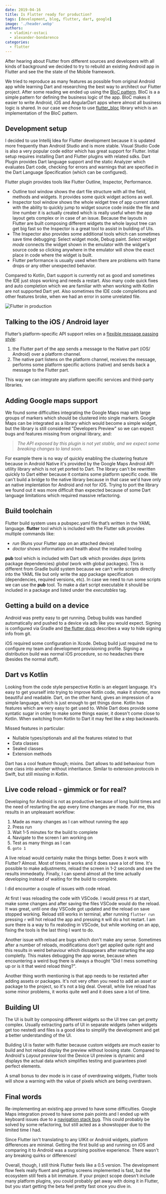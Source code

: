 ```yaml
---
date: 2019-04-16
title: Is Flutter ready for production?
tags: [development, blog, flutter, dart, google]
image: './header.webp'
authors:
  - vladimir-ostaci
  - alexander-bondarenco
categories:
  - flutter
---
```


After hearing about Flutter from different sources and developers with all kinds of background we decided to try to rebuild an existing Android app in Flutter and see the the state of the Mobile framework.

We tried to reproduce as many features as possible from original Android app while learning Dart and researching the best way to architect our Flutter project. After some reading we ended up using the [BloC pattern](https://medium.com/flutterpub/architecting-your-flutter-project-bd04e144a8f1).
BloC is a a simple pattern for defining the business logic of the app. BloC makes it easier to write Android, iOS and AngularDart apps where almost all business logic is shared. In our case we chose to use [flutter_bloc](https://pub.dartlang.org/packages/flutter_bloc) library which is an implementation of the BloC pattern.

## Development setup

I decided to use Intellij Idea for Flutter development because it is updated more frequently than Android Studio and is more stable. Visual Studio Code is also a very popular code editor which has great support for Flutter.
Initial setup requires installing Dart and Flutter plugins with related sdks. Dart Plugin provides Dart language support and the static Analyzer which evaluates Dart code, checking for errors and warnings that are specified in the Dart Language Specification (which can be configured).

Flutter plugin provides tools like Flutter Outline, Inspector, Performance.

- Outline tool window shows the dart file structure with all the field, methods and widgets. It provides some quick widget actions as well.
- Inspector tool window shows the whole widget tree of app current state with the ability to quickly jump to widget source code inside the file and line number it is actually created which is really useful when the app layout gets complex or in case of an issue. Because the layouts in Flutter are built composing different widgets the whole layout tree can get big fast so the Inspector is a great tool to assist in building of UIs.
- The Inspector also provides some additional tools which can sometimes save time debugging: Select widget mode, Debug paint. _Select widget mode_ connects the widget shown in the emulator with the widget's source code so clicking anywhere in the emulator will show the exact place in code where the widget is built.
- Flutter performance is usually used when there are problems with frame drops or any other unexpected behavior.

Compared to Kotlin, Dart support is currently not as good and sometimes the IDE just stops working and needs a restart. Also many code quick fixes and auto completion which we are familiar with when working with Kotlin are not supported Dart yet. Also sometimes the IDE code completions and other features broke, when we had an error in some unrelated file.

![Flutter in production](flutter_tools.webp)

## Talking to the iOS / Android layer

Flutter’s platform-specific API support relies on a [flexible message passing style](https://flutter.dev/docs/development/platform-integration/platform-channels):

1. the Flutter part of the app sends a message to the Native part (iOS/ Android) over a platform channel.
2. The native part listens on the platform channel, receives the message, performs some platform specific actions (native) and sends back a message to the Flutter part.

This way we can integrate any platform specific services and third-party libraries.

## Adding Google maps support

We found some difficulties integrating the Google Maps map with large groups of markers which should be clustered into single markers. Google Maps can be integrated as a library which would become a simple widget, but the library is still considered "Developers Preview" so we can expect bugs and features missing from original library, and:

> _The API exposed by this plugin is not yet stable, and we expect some breaking changes to land soon._

For example there is no way of quickly enabling the clustering feature because in Android Native it's provided by the Google Maps Android API utility library which is not yet ported to Dart. The library can't be rewritten quickly to Dart either because it contains some platform specific code. We can't build a bridge to the native library because in that case we'd have only an native implentation for Android and not for iOS. Trying to port the library we found out it was more difficult than expected because of some Dart language limitations which required massive refactoring.

## Build toolchain

Flutter build system uses a pubspec.yaml file that’s written in the YAML language. **flutter** tool which is included with the Flutter sdk provides multiple commands like:

- _run_ (Runs your Flutter app on an attached device)
- _doctor_ shows information and health about the installed tooling

**pub** tool which is included with Dart sdk which provides _deps_ (prints package dependencies) _global_ (work with global packages). This is different from Gradle build system because we can't write scripts directly into the YAML file but only write the app package specification (dependencies, required versions, etc). In case we need to run some scripts we can use the **pub** tool. To make a dart script executable it should be included in a package and listed under the _executables_ tag.

## Getting a build on a device

Android was pretty easy to get running. Debug builds was handled automatically and pushed to a device via adb like you would expect. Signing is configured via Gradle and [the flutter docs](https://flutter.dev/docs/deployment/android) describes a way to hide signing info from git.

iOS required some configuration in Xcode. Debug build just required me to configure my team and development provisioning profile. Signing a distribution build was normal iOS procedure, so no headaches there (besides the normal stuff).

## Dart vs Kotlin

Looking from the code style perspective Kotlin is an elegant language. It's easy to get yourself into trying to improve Kotlin code, make it shorter, more beautiful and readable. Dart, on the other hand, gives an impression of a simple language, which is just enough to get things done. Kotlin has features which are very easy to get used to. While Dart does provide some syntatic sugar in order to make some things easier, it doesn't come close to Kotlin. When switching from Kotlin to Dart it may feel like a step backwards.

Missed features in particular:

- Nullable types/optionals and all the features related to that
- Data classes
- Sealed classes
- Extension methods

Dart has a cool feature though; mixins. Dart allows to add behaviour from one class into another without inheritance. Similar to extension protocols in Swift, but still missing in Kotlin.

## Live code reload - gimmick or for real?

Developing for Android is not as productive because of long build times and the need of restarting the app every time changes are made. For me, this results in an unpleasant workflow:

1. Made as many changes as I can without running the app
1. Press run
1. Wait 1-5 minutes for the build to complete
1. Navigate to the screen I am working on
1. Test as many things as I can
1. `goto 1`

A live reload would certainly make the things better. Does it work with Flutter? Almost. Most of times it works and it does save a lot of time. It's possible to make adjustments, reload the screen in 1-2 seconds and see the results immedeatly. Finally, I can spend almost all the time actually developing instead of waiting for the build to complete.

I did encounter a couple of issues with code reload.

At first I was reloading the code with VSCode. I would press `F5` at start, make some changes and after saving the files VSCode would do the reload. It was great, until one day VSCode got updated and the reload on save stopped working. Reload still works in terminal, after running `flutter run` pressing `r` will hot reload the app and pressing `R` will do a hot restart. I am sure there is a way to fix realoding in VSCode, but while working on an app, fixing the tools is the last thing I want to do.

Another issue with reload are bugs which don't make any sense. Sometimes after a number of reloads, modifications don't get applied quite right and this results in weird behaviour which dissappears after restarting the app completly. This makes debugging the app worse, because when encountering a weird bug there is always a thought "Did I mess something up or is it that weird reload thing?".

Another thing worth mentioning is that app needs to be restarted after adding assets or packages. It's not very often you need to add an asset or package to the project, so it's not a big deal. Overall, while live reload has some minor problems, it works quite well and it does save a lot of time.

## Building UI

The UI is built by composing different widgets so the UI tree can get pretty complex. Usually extracting parts of UI in separate widgets (when widgets get too nested) and files is a good idea to simplify the development and get a better understanding of the UI.

Building UI is faster with flutter because custom widgets are much easier to build and hot reload display the preview without loosing state. Compared to Android's _Layout preview_ tool the Device UI preview is dynamic and displays the actual data which simplifies testing and guarantees pixel perfect elements.

A small bonus to dev mode is in case of overdrawing widgets, Flutter tools will show a warning with the value of pixels which are being overdrawn.

## Final words

Re-implementing an existing app proved to have some difficulties. Google Maps integration proved to have some pain points and I ended up with keyboard issues due to a [navigation stack bug](https://github.com/flutter/flutter/issues/17098). This could probably be solved by some refactoring, but still acted as a showstopper due to the limited time I had.

Since Flutter isn't translating to any UIKit or Android widgets, platform differences are minimal. Getting the first build up and running on iOS and comparing it to Android was a surprising positive experience. There wasn't any breaking quirks or differences!

Overall, though, I still think Flutter feels like a 0.5 version. The development flow feels really fluent and getting screens implemented is fast, but the ecosystem still feels a bit immature. If your project scope doesn't include many platform plugins, you could probably get away with doing it in Flutter, but you start getting the beta feel pretty fast once you dive in.
